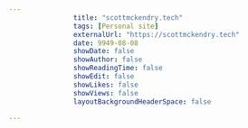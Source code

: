 ---
                title: "scottmckendry.tech"
                tags: [Personal site]
                externalUrl: "https://scottmckendry.tech"
                date: 9949-08-08
                showDate: false
                showAuthor: false
                showReadingTime: false
                showEdit: false
                showLikes: false
                showViews: false
                layoutBackgroundHeaderSpace: false
                ---

